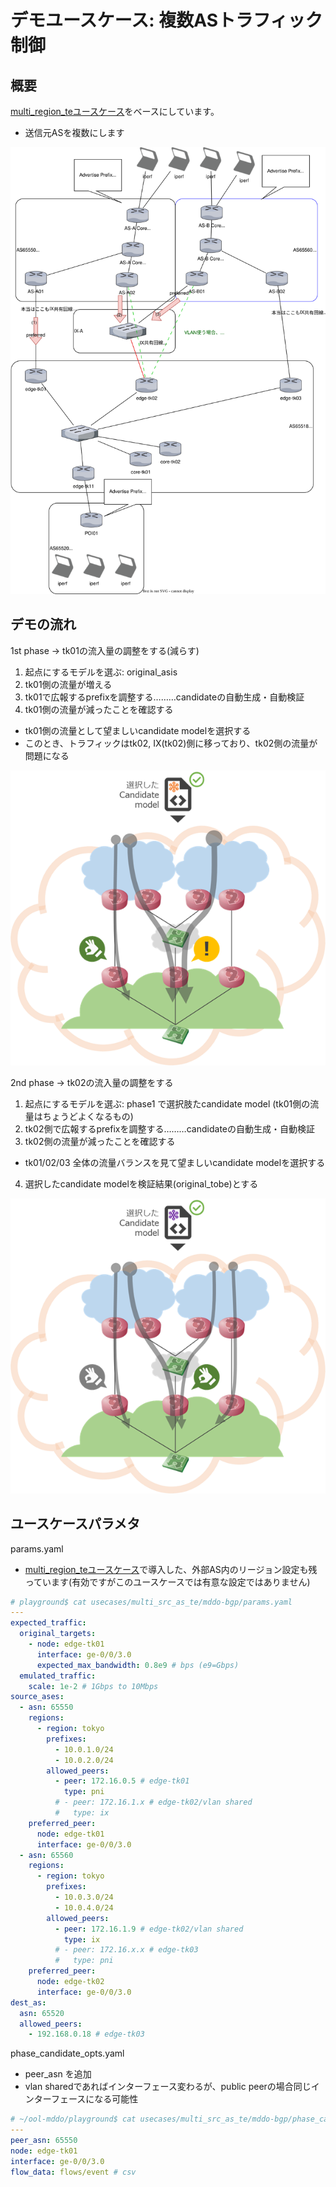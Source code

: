 # デモユースケース: 複数ASトラフィック制御

## 概要

[multi_region_teユースケース](../multi_region_te/introduction.md)をベースにしています。
- 送信元ASを複数にします

![situation](./fig/multi_src_as_te.drawio.svg)

## デモの流れ

1st phase → tk01の流入量の調整をする(減らす)

1. 起点にするモデルを選ぶ: original_asis
2. tk01側の流量が増える
3. tk01で広報するprefixを調整する………candidateの自動生成・自動検証
4. tk01側の流量が減ったことを確認する
  * tk01側の流量として望ましいcandidate modelを選択する
  * このとき、トラフィックはtk02, IX(tk02)側に移っており、tk02側の流量が問題になる

![phase1](./fig/phase1.png)

2nd phase → tk02の流入量の調整をする

1. 起点にするモデルを選ぶ: phase1 で選択肢たcandidate model (tk01側の流量はちょうどよくなるもの)
2. tk02側で広報するprefixを調整する………candidateの自動生成・自動検証
3. tk02側の流量が減ったことを確認する
  - tk01/02/03 全体の流量バランスを見て望ましいcandidate modelを選択する
4. 選択したcandidate modelを検証結果(original_tobe)とする

![phase2](./fig/phase2.png)

## ユースケースパラメタ

params.yaml
* [multi_region_teユースケース](../multi_region_te/introduction.md)で導入した、外部AS内のリージョン設定も残っています(有効ですがこのユースケースでは有意な設定ではありません)

```yaml
# playground$ cat usecases/multi_src_as_te/mddo-bgp/params.yaml
---
expected_traffic:
  original_targets:
    - node: edge-tk01
      interface: ge-0/0/3.0
      expected_max_bandwidth: 0.8e9 # bps (e9=Gbps)
  emulated_traffic:
    scale: 1e-2 # 1Gbps to 10Mbps
source_ases:
  - asn: 65550
    regions:
      - region: tokyo
        prefixes:
          - 10.0.1.0/24
          - 10.0.2.0/24
        allowed_peers:
          - peer: 172.16.0.5 # edge-tk01
            type: pni
          # - peer: 172.16.1.x # edge-tk02/vlan shared
          #   type: ix
    preferred_peer:
      node: edge-tk01
      interface: ge-0/0/3.0
  - asn: 65560
    regions:
      - region: tokyo
        prefixes:
          - 10.0.3.0/24
          - 10.0.4.0/24
        allowed_peers:
          - peer: 172.16.1.9 # edge-tk02/vlan shared
            type: ix
          # - peer: 172.16.x.x # edge-tk03
          #   type: pni
    preferred_peer:
      node: edge-tk02
      interface: ge-0/0/3.0
dest_as:
  asn: 65520
  allowed_peers:
    - 192.168.0.18 # edge-tk03
```

phase_candidate_opts.yaml
- peer_asn を追加
- vlan sharedであればインターフェース変わるが、public peerの場合同じインターフェースになる可能性

```yaml
# ~/ool-mddo/playground$ cat usecases/multi_src_as_te/mddo-bgp/phase_candidate_opts.yaml
---
peer_asn: 65550
node: edge-tk01
interface: ge-0/0/3.0
flow_data: flows/event # csv
```
